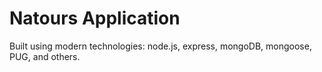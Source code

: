 # Natours Application

Built using modern technologies: node.js, express, mongoDB, mongoose, PUG, and others.
